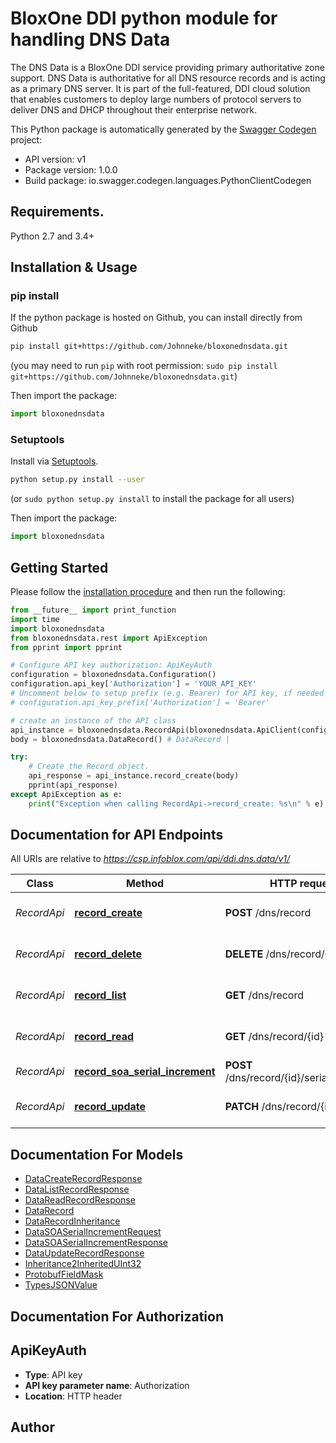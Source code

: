 # BloxOne DDI python module for handling DNS Data
The DNS Data is a BloxOne DDI service providing primary authoritative zone support. DNS Data is authoritative for all DNS resource records and is acting as a primary DNS server. It is part of the full-featured, DDI cloud solution that enables customers to deploy large numbers of protocol servers to deliver DNS and DHCP throughout their enterprise network.  

This Python package is automatically generated by the [Swagger Codegen](https://github.com/swagger-api/swagger-codegen) project:

- API version: v1
- Package version: 1.0.0
- Build package: io.swagger.codegen.languages.PythonClientCodegen

## Requirements.

Python 2.7 and 3.4+

## Installation & Usage
### pip install

If the python package is hosted on Github, you can install directly from Github

```sh
pip install git+https://github.com/Johnneke/bloxonednsdata.git
```
(you may need to run `pip` with root permission: `sudo pip install git+https://github.com/Johnneke/bloxonednsdata.git`)

Then import the package:
```python
import bloxonednsdata 
```

### Setuptools

Install via [Setuptools](http://pypi.python.org/pypi/setuptools).

```sh
python setup.py install --user
```
(or `sudo python setup.py install` to install the package for all users)

Then import the package:
```python
import bloxonednsdata
```

## Getting Started

Please follow the [installation procedure](#installation--usage) and then run the following:

```python
from __future__ import print_function
import time
import bloxonednsdata
from bloxonednsdata.rest import ApiException
from pprint import pprint

# Configure API key authorization: ApiKeyAuth
configuration = bloxonednsdata.Configuration()
configuration.api_key['Authorization'] = 'YOUR_API_KEY'
# Uncomment below to setup prefix (e.g. Bearer) for API key, if needed
# configuration.api_key_prefix['Authorization'] = 'Bearer'

# create an instance of the API class
api_instance = bloxonednsdata.RecordApi(bloxonednsdata.ApiClient(configuration))
body = bloxonednsdata.DataRecord() # DataRecord | 

try:
    # Create the Record object.
    api_response = api_instance.record_create(body)
    pprint(api_response)
except ApiException as e:
    print("Exception when calling RecordApi->record_create: %s\n" % e)

```

## Documentation for API Endpoints

All URIs are relative to *https://csp.infoblox.com/api/ddi.dns.data/v1/*

Class | Method | HTTP request | Description
------------ | ------------- | ------------- | -------------
*RecordApi* | [**record_create**](docs/RecordApi.md#record_create) | **POST** /dns/record | Create the Record object.
*RecordApi* | [**record_delete**](docs/RecordApi.md#record_delete) | **DELETE** /dns/record/{id} | Delete the Record object.
*RecordApi* | [**record_list**](docs/RecordApi.md#record_list) | **GET** /dns/record | List the Record objects.
*RecordApi* | [**record_read**](docs/RecordApi.md#record_read) | **GET** /dns/record/{id} | Read the Record object.
*RecordApi* | [**record_soa_serial_increment**](docs/RecordApi.md#record_soa_serial_increment) | **POST** /dns/record/{id}/serial_increment | SOA serial increment
*RecordApi* | [**record_update**](docs/RecordApi.md#record_update) | **PATCH** /dns/record/{id} | Update the Record object.


## Documentation For Models

 - [DataCreateRecordResponse](docs/DataCreateRecordResponse.md)
 - [DataListRecordResponse](docs/DataListRecordResponse.md)
 - [DataReadRecordResponse](docs/DataReadRecordResponse.md)
 - [DataRecord](docs/DataRecord.md)
 - [DataRecordInheritance](docs/DataRecordInheritance.md)
 - [DataSOASerialIncrementRequest](docs/DataSOASerialIncrementRequest.md)
 - [DataSOASerialIncrementResponse](docs/DataSOASerialIncrementResponse.md)
 - [DataUpdateRecordResponse](docs/DataUpdateRecordResponse.md)
 - [Inheritance2InheritedUInt32](docs/Inheritance2InheritedUInt32.md)
 - [ProtobufFieldMask](docs/ProtobufFieldMask.md)
 - [TypesJSONValue](docs/TypesJSONValue.md)


## Documentation For Authorization


## ApiKeyAuth

- **Type**: API key
- **API key parameter name**: Authorization
- **Location**: HTTP header


## Author



